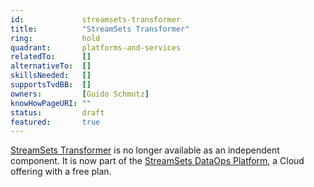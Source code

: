 ```yaml
---
id:				streamsets-transformer
title:      	"StreamSets Transformer"
ring:       	hold
quadrant:   	platforms-and-services
relatedTo:		[]
alternativeTo:	[]
skillsNeeded:	[]
supportsTvdBB:	[]
owners:         [Guido Schmutz]
knowHowPageURI:	""   
status:			draft
featured:       true
---
```


[StreamSets Transformer](https://streamsets.com/products/dataops-platform/transformer-etl/) is no longer available as an independent component. It is now part of the [StreamSets DataOps Platform](https://streamsets.com/products/dataops-platform/), a Cloud offering with a free plan.